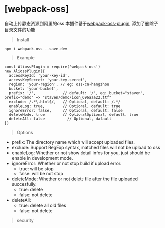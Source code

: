 # [webpack-oss]
自动上传静态资源到阿里的oss
本插件基于<a href="https://www.npmjs.com/package/webpack-oss-plugin">webpack-oss-plugin</a>, 添加了删除子目录文件的功能

> Install

```
npm i webpack-oss --save-dev
```

> Example

```
const AliossPlugin = require('webpack-oss')
new AliossPlugin({
  accessKeyId: 'your-key-id',
  accessKeySecret: 'your-key-secret',
  region: 'your-region', // eg: oss-cn-hangzhou
  bucket: 'your-bucket',
  prefix: '/', 			  // default: '/', eg: bucket="staven", prefix="demo" => "staven/demo/icon_696aaa22.ttf"
  exclude: /.*\.html$/,   // Optional, default: /.*/
  enableLog: true,        // Optional, default: true
  ignoreError: false,     // Optional, default: false
  deleteMode: true        // OptionalOptional, default: true
  deleteAll: false			// Optional, dafault
})
```

> Options

* prefix: The directory name which will accept uploaded files.
* exclude: Support RegExp syntax, matched files will not be upload to oss
* enableLog: Whether or not show detail infos for you, just should be enable in development mode.
* ignoreError:  Whether or not stop build if upload error.
  - true: will be stop
  - false: will be not stop
* deleteMode: Whether or not delete file after the file uploaded succesfully.
  - true: delete
  - false: not delete
* deleteAll: 
  - true: delete all old files
  - false: not delete
> security

